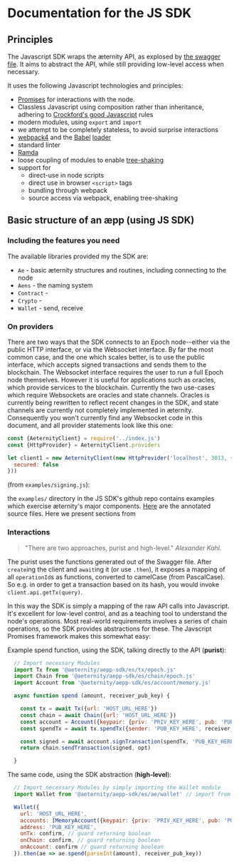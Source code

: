 # Documentation for the JS SDK

## Principles

The Javascript SDK wraps the æternity API, as explosed by [the swagger file](https://github.com/aeternity/epoch/blob/master/config/swagger.yaml). It aims to abstract the API, while still providing low-level access when necessary.

It uses the following Javascript technologies and principles:

- [Promises](https://developers.google.com/web/fundamentals/primers/promises) for interactions with the node.
- Classless Javascript using composition rather than inheritance, adhering to [Crockford's good Javascript](https://code.tutsplus.com/tutorials/crockford-on-javascript-the-complete-series--net-10952) rules
- modern modules, using `export` and `import`
- we attempt to be completely stateless, to avoid surprise interactions
- [webpack4](https://webpack.js.org/) and the [Babel](https://babeljs.io/) [loader](https://github.com/babel/babel-loader)
- standard linter
- [Ramda](https://ramdajs.com/)
- loose coupling of modules to enable [tree-shaking](https://webpack.js.org/guides/tree-shaking/)
- support for
  - direct-use in node scripts
  - direct use in browser `<script>` tags
  - bundling through webpack
  - source access via webpack, enabling tree-shaking

## Basic structure of an æpp (using JS SDK)

### Including the features you need

The available libraries provided my the SDK are:

* `Ae` - basic æternity structures and routines, including connecting to the node
* `Aens` - the naming system
* `Contract` -
* `Crypto` -
* `Wallet` - send, receive

### On providers

There are two ways that the SDK connects to an Epoch node--either via the public HTTP interface, or via the Websocket interface. By far the most common case, and the one which scales better, is to use the public interface, which accepts signed transactions and sends them to the blockchain. The Websocket interface requires the user to run a full Epoch node themselves. However it is useful for applications such as oracles, which provide services to the blockchain. Currently the two use-cases which require Websockets are oracles and state channels. Oracles is currently being rewritten to reflect recent changes in the SDK, and state channels are currently not completely implemented in æternity. Consequently you won't currently find any Websocket code in this document, and all provider statements look like this one:

```js
const {AeternityClient} = require('../index.js')
const {HttpProvider} = AeternityClient.providers

let client1 = new AeternityClient(new HttpProvider('localhost', 3013, {
  secured: false
}))
```
(from `examples/signing.js`):


the `examples/` directory in the JS SDK's github repo contains examples which exercise æternity's major components. [Here](http://aeternity.com) are the annotated source files. Here we present sections from

### Interactions

> "There are two approaches, purist and high-level."
*Alexander Kahl.*

The purist uses the functions generated out of the Swagger
file. After `create`ing the client and `await`ing it (or use `.then`),
it exposes a mapping of all `operationId`s as functions, converted to
camelCase (from PascalCase). So e.g. in order to get a transaction
based on its hash, you would invoke `client.api.getTx(query)`.

In this way the SDK is simply a mapping of the raw API calls into Javascript. It's excellent for low-level control, and as a teaching tool to understand the node's operations. Most real-world requirements involves a series of chain operations, so the SDK provides abstractions for these. The Javscript Promises framework makes this somewhat easy:


Example spend function, using the SDK, talking directly to the API (**purist**):
```js
  // Import necessary Modules
  import Tx from '@aeternity/aepp-sdk/es/tx/epoch.js'
  import Chain from '@aeternity/aepp-sdk/es/chain/epoch.js'
  import Account from '@aeternity/aepp-sdk/es/account/memory.js'

  async function spend (amount, receiver_pub_key) {

    const tx = await Tx({url: 'HOST_URL_HERE'})
    const chain = await Chain({url: 'HOST_URL_HERE'})
    const account = Account({keypair: {priv: 'PRIV_KEY_HERE', pub: 'PUB_KEY_HERE'}})
    const spendTx = await tx.spendTx({sender: 'PUB_KEY_HERE', receiver_pub_key, amount}))

    const signed = await account.signTransaction(spendTx, 'PUB_KEY_HERE')
    return chain.sendTransaction(signed, opt)

  }
```
The same code, using the SDK abstraction (**high-level**):
```js
  // Import necessary Modules by simply importing the Wallet module
  import Wallet from '@aeternity/aepp-sdk/es/ae/wallet' // import from SDK es-modules

  Wallet({
    url: 'HOST_URL_HERE',
    accounts: [MemoryAccount({keypair: {priv: 'PRIV_KEY_HERE', pub: 'PUB_KEY_HERE'}})],
    address: 'PUB_KEY_HERE',
    onTx: confirm, // guard returning boolean
    onChain: confirm, // guard returning boolean
    onAccount: confirm // guard returning boolean
  }).then(ae => ae.spend(parseInt(amount), receiver_pub_key))
```

